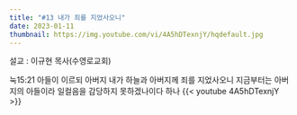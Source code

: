 ```yaml
---
title: "#13 내가 죄를 지었사오니"
date: 2023-01-11
thumbnail: https://img.youtube.com/vi/4A5hDTexnjY/hqdefault.jpg
---
```

설교 : 이규현 목사(수영로교회)
<!--more-->
눅15:21 아들이 이르되 아버지 내가 하늘과 아버지께 죄를 지었사오니 지금부터는 아버지의 아들이라 일컬음을 감당하지 못하겠나이다 하나
{{< youtube 4A5hDTexnjY >}}
